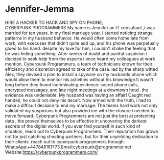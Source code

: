 # Jennifer-Jemma
HIRE A HACKER TO HACK AND SPY ON PHONE; CYBERPUNK PROGRAMMERS
My name is Jennifer an IT consultant ,i was married for ten years, in my final marriage year, i started noticing strange patterns in my husband behavior. He would often come home late from work, with execuses that didn't quite add up, and his phone was perpetually glued to his hand. despite my love for him, i couldn't shake the feeling that he was hiding something. After weeks of doubt and painful suspicion i decided to seek help from the experts i once heard my colleagues at work mention, Cyberpunk Programmers, a team of technicians known for their efficiency and discretion agreed to take of the case. led by the sharp witted Alex, they devised a plan to install a spyware on my husbands phone which would allow them to monitor his activities without his knowledge.It wasn't long before they found incriminating evidence: secret phone calls, encrypted messages, and late night meetings at a downtown hotel. the evidence was undeniable. My husband was having an affair! Caught red handed, he could not deny his deceit. Now armed with the truth, i had to make a difficult decision to end my marriage. The teams hard work not only validated my suspicions but also provided me with the closure i needed to move forward. Cyberpunk Programmers are not just the best at protecting data ; the proved themselves to be effective in uncovering the darkest secrets of the digital world. If you ever find yourself in such kind of situation, reach out to Cyberpunk Programmers. Their reputation has grown not for just catching cheating partners, but for their unyielding dedication to their clients.
reach out to cyberpunk programmers through;
WhatsApp:+447848161773
Email:cyberpunk@programmer.net
Website:https://cyberpunkprogrammers.com/ 
